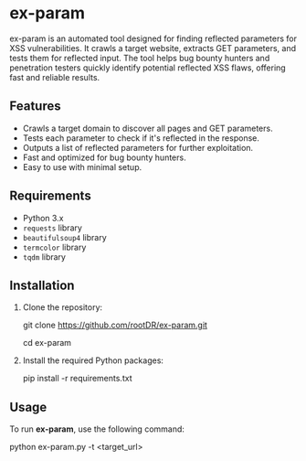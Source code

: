 # ex-param
ex-param is an automated tool designed for finding reflected parameters for XSS vulnerabilities. It crawls a target website, extracts GET parameters, and tests them for reflected input. The tool helps bug bounty hunters and penetration testers quickly identify potential reflected XSS flaws, offering fast and reliable results.

## Features
- Crawls a target domain to discover all pages and GET parameters.
- Tests each parameter to check if it's reflected in the response.
- Outputs a list of reflected parameters for further exploitation.
- Fast and optimized for bug bounty hunters.
- Easy to use with minimal setup.

## Requirements
- Python 3.x
- `requests` library
- `beautifulsoup4` library
- `termcolor` library
- `tqdm` library

## Installation

1. Clone the repository:

    git clone https://github.com/rootDR/ex-param.git

    cd ex-param


2. Install the required Python packages:
 
    pip install -r requirements.txt


## Usage

To run **ex-param**, use the following command:


python ex-param.py -t <target_url>
